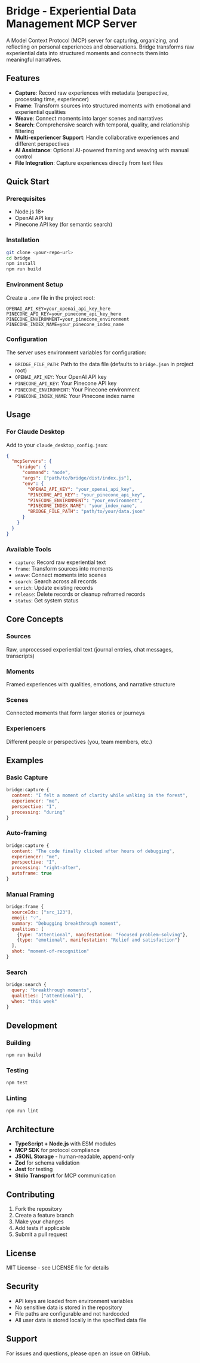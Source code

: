 # Bridge - Experiential Data Management MCP Server

A Model Context Protocol (MCP) server for capturing, organizing, and reflecting on personal experiences and observations. Bridge transforms raw experiential data into structured moments and connects them into meaningful narratives.

## Features

- **Capture**: Record raw experiences with metadata (perspective, processing time, experiencer)
- **Frame**: Transform sources into structured moments with emotional and experiential qualities
- **Weave**: Connect moments into larger scenes and narratives
- **Search**: Comprehensive search with temporal, quality, and relationship filtering
- **Multi-experiencer Support**: Handle collaborative experiences and different perspectives
- **AI Assistance**: Optional AI-powered framing and weaving with manual control
- **File Integration**: Capture experiences directly from text files

## Quick Start

### Prerequisites

- Node.js 18+ 
- OpenAI API key
- Pinecone API key (for semantic search)

### Installation

```bash
git clone <your-repo-url>
cd bridge
npm install
npm run build
```

### Environment Setup

Create a `.env` file in the project root:

```env
OPENAI_API_KEY=your_openai_api_key_here
PINECONE_API_KEY=your_pinecone_api_key_here
PINECONE_ENVIRONMENT=your_pinecone_environment
PINECONE_INDEX_NAME=your_pinecone_index_name
```

### Configuration

The server uses environment variables for configuration:

- `BRIDGE_FILE_PATH`: Path to the data file (defaults to `bridge.json` in project root)
- `OPENAI_API_KEY`: Your OpenAI API key
- `PINECONE_API_KEY`: Your Pinecone API key
- `PINECONE_ENVIRONMENT`: Your Pinecone environment
- `PINECONE_INDEX_NAME`: Your Pinecone index name

## Usage

### For Claude Desktop

Add to your `claude_desktop_config.json`:

```json
{
  "mcpServers": {
    "bridge": {
      "command": "node",
      "args": ["path/to/bridge/dist/index.js"],
      "env": {
        "OPENAI_API_KEY": "your_openai_api_key",
        "PINECONE_API_KEY": "your_pinecone_api_key",
        "PINECONE_ENVIRONMENT": "your_environment",
        "PINECONE_INDEX_NAME": "your_index_name",
        "BRIDGE_FILE_PATH": "path/to/your/data.json"
      }
    }
  }
}
```

### Available Tools

- `capture`: Record raw experiential text
- `frame`: Transform sources into moments
- `weave`: Connect moments into scenes
- `search`: Search across all records
- `enrich`: Update existing records
- `release`: Delete records or cleanup reframed records
- `status`: Get system status

## Core Concepts

### Sources
Raw, unprocessed experiential text (journal entries, chat messages, transcripts)

### Moments  
Framed experiences with qualities, emotions, and narrative structure

### Scenes
Connected moments that form larger stories or journeys

### Experiencers
Different people or perspectives (you, team members, etc.)

## Examples

### Basic Capture
```javascript
bridge:capture {
  content: "I felt a moment of clarity while walking in the forest",
  experiencer: "me",
  perspective: "I",
  processing: "during"
}
```

### Auto-framing
```javascript
bridge:capture {
  content: "The code finally clicked after hours of debugging",
  experiencer: "me", 
  perspective: "I",
  processing: "right-after",
  autoframe: true
}
```

### Manual Framing
```javascript
bridge:frame {
  sourceIds: ["src_123"],
  emoji: "💡",
  summary: "Debugging breakthrough moment",
  qualities: [
    {type: "attentional", manifestation: "Focused problem-solving"},
    {type: "emotional", manifestation: "Relief and satisfaction"}
  ],
  shot: "moment-of-recognition"
}
```

### Search
```javascript
bridge:search {
  query: "breakthrough moments",
  qualities: ["attentional"],
  when: "this week"
}
```

## Development

### Building
```bash
npm run build
```

### Testing
```bash
npm test
```

### Linting
```bash
npm run lint
```

## Architecture

- **TypeScript + Node.js** with ESM modules
- **MCP SDK** for protocol compliance
- **JSONL Storage** - human-readable, append-only
- **Zod** for schema validation
- **Jest** for testing
- **Stdio Transport** for MCP communication

## Contributing

1. Fork the repository
2. Create a feature branch
3. Make your changes
4. Add tests if applicable
5. Submit a pull request

## License

MIT License - see LICENSE file for details

## Security

- API keys are loaded from environment variables
- No sensitive data is stored in the repository
- File paths are configurable and not hardcoded
- All user data is stored locally in the specified data file

## Support

For issues and questions, please open an issue on GitHub. 